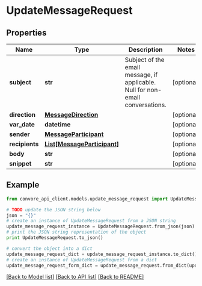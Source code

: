 # UpdateMessageRequest


## Properties

Name | Type | Description | Notes
------------ | ------------- | ------------- | -------------
**subject** | **str** | Subject of the email message, if applicable. Null for non-email conversations. | [optional] 
**direction** | [**MessageDirection**](MessageDirection.md) |  | [optional] 
**var_date** | **datetime** |  | [optional] 
**sender** | [**MessageParticipant**](MessageParticipant.md) |  | [optional] 
**recipients** | [**List[MessageParticipant]**](MessageParticipant.md) |  | [optional] 
**body** | **str** |  | [optional] 
**snippet** | **str** |  | [optional] 

## Example

```python
from convore_api_client.models.update_message_request import UpdateMessageRequest

# TODO update the JSON string below
json = "{}"
# create an instance of UpdateMessageRequest from a JSON string
update_message_request_instance = UpdateMessageRequest.from_json(json)
# print the JSON string representation of the object
print UpdateMessageRequest.to_json()

# convert the object into a dict
update_message_request_dict = update_message_request_instance.to_dict()
# create an instance of UpdateMessageRequest from a dict
update_message_request_form_dict = update_message_request.from_dict(update_message_request_dict)
```
[[Back to Model list]](../README.md#documentation-for-models) [[Back to API list]](../README.md#documentation-for-api-endpoints) [[Back to README]](../README.md)


